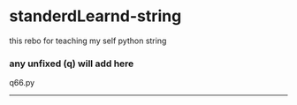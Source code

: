 # standerdLearnd-string
this rebo for teaching my self python string

### any unfixed (q) will add here

q66.py
___________________________

